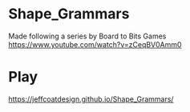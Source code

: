 # Shape_Grammars
Made following a series by Board to Bits Games
https://www.youtube.com/watch?v=zCeqBV0Amm0
# Play
https://jeffcoatdesign.github.io/Shape_Grammars/
